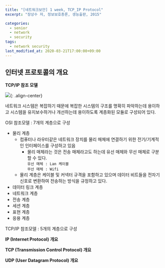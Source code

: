 ```yaml
---
title: "[네트워크보안] 1 week, TCP_IP Protocol"
excerpt: "장상수 저, 정보보호총론, 생능출판, 2015"

categories:
  - senior
  - network
  - security
tags:
  - network security
last_modified_at: 2020-03-21T17:00:00+09:00
---  
```


## 인터넷 프로토콜의 개요  

**TCP/IP 참조 모델**  

![](https://eliotjang.github.io/assets/images/network-security/1week-1.png){: .align-center}  

네트워크 시스템은 복잡하기 때문에 복잡한 시스템의 구조를 명확히 파악하는데 용이하고 시스템을 유지보수하거나 개선하는데 용이하도록 계층화된 모듈로 구성되어 있다.  

OSI 참조모델 : 7개의 계층으로 구성  
  - 물리 계층
    - 컴퓨터나 라우터같은 네트워크 장치를 물리 매체에 연결하기 위한 전기/기계적인 인터페이스를 구성하고 있음
      - 물리 매체라는 것은 전송 매체라고도 하는데 유선 매체와 무선 매체로 구분할 수 있다.  
      `유선 매체 : Lan 케이블`  
      `무선 매체 : Wifi`
    - 물리 계층은 케이블 및 커넥터 규격을 포함하고 있으며 데이터 비트들을 전자기 신호로 변환하여 전송하는 방식을 규정하고 있다.
  - 데이터 링크 계층
  - 네트워크 계층
  - 전송 계층
  - 세션 계층
  - 표현 계층
  - 응용 계층


TCP/IP 참조모델 : 5개의 계층으로 구성


**IP (Internet Protocol) 개요**  

**TCP (Transmission Control Protocol) 개요**  

**UDP (User Datagram Protocol) 개요**  


